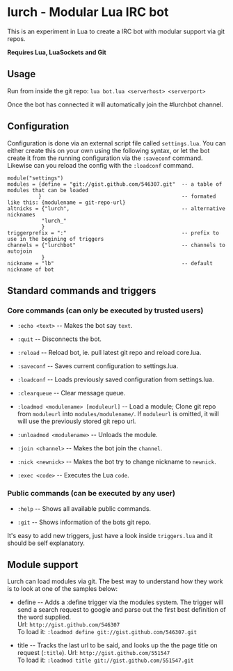 # lurch - Modular Lua IRC bot

This is an experiment in Lua to create a IRC bot with modular support via git repos.

**Requires Lua, LuaSockets and Git**

## Usage

Run from inside the git repo: `lua bot.lua <serverhost> <serverport>`

Once the bot has connected it will automatically join the #lurchbot channel.

## Configuration

Configuration is done via an external script file called `settings.lua`.
You can either create this on your own using the following syntax, or let the bot create it from the running configuration via the `:saveconf` command. Likewise can you reload the config with the `:loadconf` command.

    module("settings")
    modules = {define = "git://gist.github.com/546307.git"  -- a table of modules that can be loaded
              }                                             -- formated like this: {modulename = git-repo-url}
    altnicks = {"lurch",                                    -- alternative nicknames
               "lurch_"
               }
    triggerprefix = ":"                                     -- prefix to use in the begining of triggers
    channels = {"lurchbot"                                  -- channels to autojoin
               }
    nickname = "lb"                                         -- default nickname of bot
    

## Standard commands and triggers

### Core commands (can only be executed by trusted users)

* `:echo <text>` -- Makes the bot say `text`.

* `:quit` -- Disconnects the bot.

* `:reload` -- Reload bot, ie. pull latest git repo and reload core.lua.

* `:saveconf` -- Saves current configuration to settings.lua.

* `:loadconf` -- Loads previously saved configuration from settings.lua.

* `:clearqueue` -- Clear message queue.

* `:loadmod <modulename> [moduleurl]` -- Load a module; Clone git repo from `moduleurl` into `modules/modulename/`. If `moduleurl` is omitted, it will will use the previously stored git repo url.

* `:unloadmod <modulename>` -- Unloads the module.

* `:join <channel>` -- Makes the bot join the `channel`.

* `:nick <newnick>` -- Makes the bot try to change nickname to `newnick`.

* `:exec <code>` -- Executes the Lua `code`.

### Public commands (can be executed by any user)

* `:help` -- Shows all available public commands.

* `:git` -- Shows information of the bots git repo.

It's easy to add new triggers, just have a look inside `triggers.lua` and it should be self explanatory.

## Module support

Lurch can load modules via git. The best way to understand how they work is to look at one of the samples below:

* define -- Adds a :define trigger via the modules system. The trigger will send a search request to google and parse out the first best definition of the word supplied.  
  Url: `http://gist.github.com/546307`  
  To load it: `:loadmod define git://gist.github.com/546307.git`
  
* title -- Tracks the last url to be said, and looks up the the page title on request (`:title`).
    Url: `http://gist.github.com/551547`  
    To load it: `:loadmod title git://gist.github.com/551547.git`
